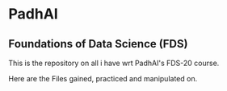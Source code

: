# PadhAI
## Foundations of Data Science (FDS)

This is the repository on all i have wrt PadhAI's FDS-20 course.

Here are the Files gained, practiced and manipulated on.
